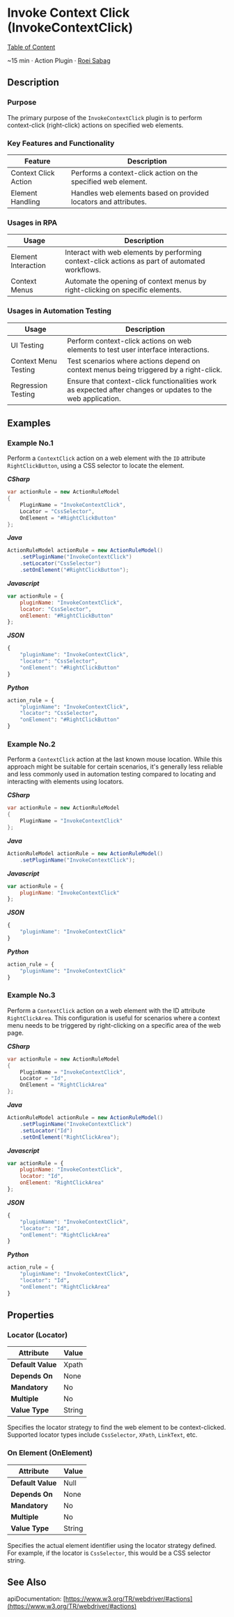 # Invoke Context Click (InvokeContextClick)

[Table of Content](../Home.md)  

~15 min · Action Plugin · [Roei Sabag](https://www.linkedin.com/in/roei-sabag-247aa18/)

## Description

### Purpose

The primary purpose of the `InvokeContextClick` plugin is to perform context-click (right-click) actions on specified web elements.

### Key Features and Functionality

| Feature              | Description                                                     |
|----------------------|-----------------------------------------------------------------|
| Context Click Action | Performs a context-click action on the specified web element.   |
| Element Handling     | Handles web elements based on provided locators and attributes. |

### Usages in RPA

| Usage               | Description                                                                                    |
|---------------------|------------------------------------------------------------------------------------------------|
| Element Interaction | Interact with web elements by performing context-click actions as part of automated workflows. |
| Context Menus       | Automate the opening of context menus by right-clicking on specific elements.                  |

### Usages in Automation Testing

| Usage                | Description                                                                                                 |
|----------------------|-------------------------------------------------------------------------------------------------------------|
| UI Testing           | Perform context-click actions on web elements to test user interface interactions.                          |
| Context Menu Testing | Test scenarios where actions depend on context menus being triggered by a right-click.                      |
| Regression Testing   | Ensure that context-click functionalities work as expected after changes or updates to the web application. |

## Examples

### Example No.1

Perform a `ContextClick` action on a web element with the `ID` attribute `RightClickButton`, using a CSS selector to locate the element.

_**CSharp**_

```csharp
var actionRule = new ActionRuleModel
{
    PluginName = "InvokeContextClick",
    Locator = "CssSelector",
    OnElement = "#RightClickButton"
};
```

_**Java**_

```java
ActionRuleModel actionRule = new ActionRuleModel()
    .setPluginName("InvokeContextClick")
    .setLocator("CssSelector")
    .setOnElement("#RightClickButton");
```

_**Javascript**_

```js
var actionRule = {
    pluginName: "InvokeContextClick",
    locator: "CssSelector",
    onElement: "#RightClickButton"
};
```

_**JSON**_

```js
{
    "pluginName": "InvokeContextClick",
    "locator": "CssSelector",
    "onElement": "#RightClickButton"
}
```

_**Python**_

```python
action_rule = {
    "pluginName": "InvokeContextClick",
    "locator": "CssSelector",
    "onElement": "#RightClickButton"
}
```
### Example No.2

Perform a `ContextClick` action at the last known mouse location. 
While this approach might be suitable for certain scenarios, it's generally less reliable and less commonly used in automation testing compared to locating and interacting with elements using locators.

_**CSharp**_

```csharp
var actionRule = new ActionRuleModel
{
    PluginName = "InvokeContextClick"
};
```

_**Java**_

```java
ActionRuleModel actionRule = new ActionRuleModel()
    .setPluginName("InvokeContextClick");
```

_**Javascript**_

```js
var actionRule = {
    pluginName: "InvokeContextClick"
};
```

_**JSON**_

```js
{
    "pluginName": "InvokeContextClick"
}
```

_**Python**_

```python
action_rule = {
    "pluginName": "InvokeContextClick"
}
```
### Example No.3

Perform a `ContextClick` action on a web element with the ID attribute `RightClickArea`. 
This configuration is useful for scenarios where a context menu needs to be triggered by right-clicking on a specific area of the web page.

_**CSharp**_

```csharp
var actionRule = new ActionRuleModel
{
    PluginName = "InvokeContextClick",
    Locator = "Id",
    OnElement = "RightClickArea"
};
```

_**Java**_

```java
ActionRuleModel actionRule = new ActionRuleModel()
    .setPluginName("InvokeContextClick")
    .setLocator("Id")
    .setOnElement("RightClickArea");
```

_**Javascript**_

```js
var actionRule = {
    pluginName: "InvokeContextClick",
    locator: "Id",
    onElement: "RightClickArea"
};
```

_**JSON**_

```js
{
    "pluginName": "InvokeContextClick",
    "locator": "Id",
    "onElement": "RightClickArea"
}
```

_**Python**_

```python
action_rule = {
    "pluginName": "InvokeContextClick",
    "locator": "Id",
    "onElement": "RightClickArea"
}
```

## Properties

### Locator (Locator)

| Attribute         | Value             |
|-------------------|-------------------|
| **Default Value** | Xpath             |
| **Depends On**    | None              |
| **Mandatory**     | No                |
| **Multiple**      | No                |
| **Value Type**    | String            |

Specifies the locator strategy to find the web element to be context-clicked. Supported locator types include `CssSelector`, `XPath`, `LinkText`, etc.

### On Element (OnElement)

| Attribute         | Value             |
|-------------------|-------------------|
| **Default Value** | Null              |
| **Depends On**    | None              |
| **Mandatory**     | No                |
| **Multiple**      | No                |
| **Value Type**    | String            |

Specifies the actual element identifier using the locator strategy defined. For example, if the locator is `CssSelector`, this would be a CSS selector string.

## See Also

apiDocumentation: [https://www.w3.org/TR/webdriver/#actions](https://www.w3.org/TR/webdriver/#actions)
